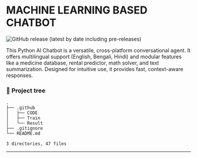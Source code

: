 # MACHINE LEARNING BASED CHATBOT

<!-- Add buttons here -->

![GitHub release (latest by date including pre-releases)](https://img.shields.io/github/v/release/navendu-pottekkat/awesome-readme?include_prereleases)

This Python AI Chatbot is a versatile, cross-platform conversational agent. It offers multilingual support (English, Bengali, Hindi) and modular features like a medicine database, rental predictor, math solver, and text summarization. Designed for intuitive use, it provides fast, context-aware responses.


### 🌲 **Project tree**


```text
.
├── .github
│   ├── CODE
│   ├── Train
│   └── Result
├── .gitignore
└── README.md

3 directories, 47 files
```

---
